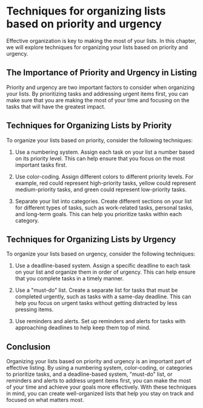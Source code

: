 Techniques for organizing lists based on priority and urgency
===========================================================================================================

Effective organization is key to making the most of your lists. In this chapter, we will explore techniques for organizing your lists based on priority and urgency.

The Importance of Priority and Urgency in Listing
-------------------------------------------------

Priority and urgency are two important factors to consider when organizing your lists. By prioritizing tasks and addressing urgent items first, you can make sure that you are making the most of your time and focusing on the tasks that will have the greatest impact.

Techniques for Organizing Lists by Priority
-------------------------------------------

To organize your lists based on priority, consider the following techniques:

1. Use a numbering system. Assign each task on your list a number based on its priority level. This can help ensure that you focus on the most important tasks first.

2. Use color-coding. Assign different colors to different priority levels. For example, red could represent high-priority tasks, yellow could represent medium-priority tasks, and green could represent low-priority tasks.

3. Separate your list into categories. Create different sections on your list for different types of tasks, such as work-related tasks, personal tasks, and long-term goals. This can help you prioritize tasks within each category.

Techniques for Organizing Lists by Urgency
------------------------------------------

To organize your lists based on urgency, consider the following techniques:

1. Use a deadline-based system. Assign a specific deadline to each task on your list and organize them in order of urgency. This can help ensure that you complete tasks in a timely manner.

2. Use a "must-do" list. Create a separate list for tasks that must be completed urgently, such as tasks with a same-day deadline. This can help you focus on urgent tasks without getting distracted by less pressing items.

3. Use reminders and alerts. Set up reminders and alerts for tasks with approaching deadlines to help keep them top of mind.

Conclusion
----------

Organizing your lists based on priority and urgency is an important part of effective listing. By using a numbering system, color-coding, or categories to prioritize tasks, and a deadline-based system, "must-do" list, or reminders and alerts to address urgent items first, you can make the most of your time and achieve your goals more effectively. With these techniques in mind, you can create well-organized lists that help you stay on track and focused on what matters most.
